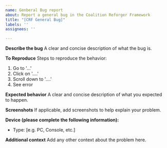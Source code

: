 ```yaml
---
name: Genberal Bug report
about: Report a general bug in the Coalition Reforger Framework
title: "[CRF General Bug]"
labels: ''
assignees: ''

---
```


**Describe the bug**
A clear and concise description of what the bug is.

**To Reproduce**
Steps to reproduce the behavior:
1. Go to '...'
2. Click on '....'
3. Scroll down to '....'
4. See error

**Expected behavior**
A clear and concise description of what you expected to happen.

**Screenshots**
If applicable, add screenshots to help explain your problem.

**Device (please complete the following information):**
- Type: [e.g. PC, Console, etc.]

**Additional context**
Add any other context about the problem here.
